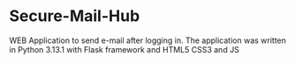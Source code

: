 # Secure-Mail-Hub
WEB Application to send e-mail after logging in. The application was written in Python 3.13.1 with Flask framework and HTML5 CSS3 and JS
